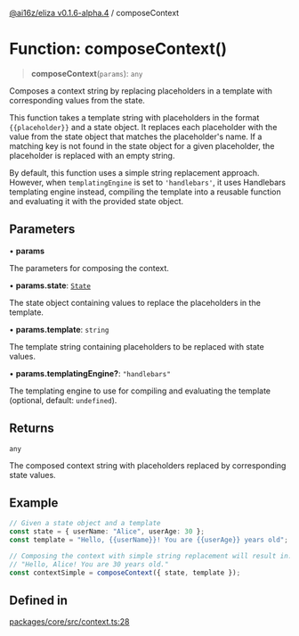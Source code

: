 [@ai16z/eliza v0.1.6-alpha.4](../index.md) / composeContext

# Function: composeContext()

> **composeContext**(`params`): `any`

Composes a context string by replacing placeholders in a template with corresponding values from the state.

This function takes a template string with placeholders in the format `{{placeholder}}` and a state object.
It replaces each placeholder with the value from the state object that matches the placeholder's name.
If a matching key is not found in the state object for a given placeholder, the placeholder is replaced with an empty string.

By default, this function uses a simple string replacement approach. However, when `templatingEngine` is set to `'handlebars'`, it uses Handlebars templating engine instead, compiling the template into a reusable function and evaluating it with the provided state object.

## Parameters

• **params**

The parameters for composing the context.

• **params.state**: [`State`](../interfaces/State.md)

The state object containing values to replace the placeholders in the template.

• **params.template**: `string`

The template string containing placeholders to be replaced with state values.

• **params.templatingEngine?**: `"handlebars"`

The templating engine to use for compiling and evaluating the template (optional, default: `undefined`).

## Returns

`any`

The composed context string with placeholders replaced by corresponding state values.

## Example

```ts
// Given a state object and a template
const state = { userName: "Alice", userAge: 30 };
const template = "Hello, {{userName}}! You are {{userAge}} years old";

// Composing the context with simple string replacement will result in:
// "Hello, Alice! You are 30 years old."
const contextSimple = composeContext({ state, template });
```

## Defined in

[packages/core/src/context.ts:28](https://github.com/ai16z/eliza/blob/main/packages/core/src/context.ts#L28)
